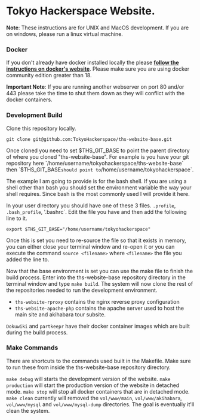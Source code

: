 # Tokyo Hackerspace Website.


**Note**:  These instructions are for UNIX and MacOS development. If you are on windows, please run a linux virtual machine.

### Docker

If you don't already have docker installed locally the please [**follow the instructions on docker's website**](https://docs.docker.com/install/).  Please make sure you are using docker community edition greater than 18.

**Important Note**:  If you are running another webserver on port 80 and/or 443 please take the time to shut them down as they will conflict with the docker containers.


### Development Build

Clone this repository locally.

`git clone git@github.com:TokyoHackerspace/ths-website-base.git`

Once cloned you need to set $THS_GIT_BASE to point the parent directory of where you cloned "ths-website-base".  For example is you have your git repository here `/home/username/tokyohackerspace/ths-website-base` then `$THS_GIT_BASE` should point to `/home/username/tokyohackerspace`.  

The example I am going to provide is for the bash shell.  If you are using a shell other than bash you should set the environment variable the way your shell requires.  Since bash is the most commonly used I will provide it here.

In your user directory you should have one of these 3 files. `.profile`, `.bash_profile`, '.bashrc`.  Edit the file you have and then add the following line to it.

```
export $THS_GIT_BASE="/home/username/tokyohackerspace"
```

Once this is set you need to re-source the file so that it exists in memory, you can either close your terminal window and re-open it or you can execute the command `source <filename>` where `<filename>` the file you added the line to.

Now that the base environment is set you can use the make file to finish the build process.  Enter into the ths-website-base repository directory in the terminal window and type `make build`.  The system will now clone the rest of the repositories needed to run the development environment.

* `ths-website-rproxy` contains the nginx reverse proxy configuration
* `ths-website-apache-php` contains the apache server used to host the main site and akihabara tour subsite.

`Dokuwiki` and `partkeepr` have their docker container images which are built during the build process.

### Make Commands

There are shortcuts to the commands used built in the Makefile.  Make sure to run these from inside the ths-website-base repository directory.

`make debug` will starts the development version of the website.
`make production` will start the production version of the website in detached mode.
`make stop` will stop all docker containers that are in detached mode.
`make clean` currently will removed the `vol/www/main`, `vol/www/akihabara`, `vol/www/mysql` and `vol/www/mysql-dump` directories.  The goal is eventually it'll clean the system.







